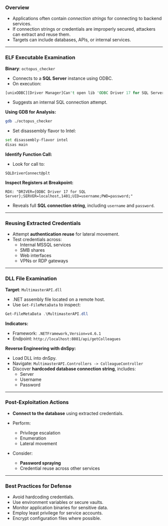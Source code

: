 
### **Overview**

- Applications often contain _connection strings_ for connecting to backend services.
- If connection strings or credentials are improperly secured, attackers can extract and reuse them.
- Targets can include databases, APIs, or internal services.

---

### **ELF Executable Examination**

**Binary**: `octopus_checker`
- Connects to a **SQL Server** instance using ODBC.
- On execution:
```rust
[unixODBC][Driver Manager]Can't open lib 'ODBC Driver 17 for SQL Server'
```
- Suggests an internal SQL connection attempt.

**Using GDB for Analysis:**
```bash
gdb ./octopus_checker
```
- Set disassembly flavor to Intel:
```bash
set disassembly-flavor intel
disas main
```

**Identify Function Call:**

- Look for call to:
```assembly
SQLDriverConnect@plt
```

**Inspect Registers at Breakpoint:**
```assembly
RDX: "DRIVER={ODBC Driver 17 for SQL Server};SERVER=localhost,1401;UID=username;PWD=password;"
```
- Reveals full **SQL connection string**, including `username` and `password`.

---

### **Reusing Extracted Credentials**

- Attempt **authentication reuse** for lateral movement.
- Test credentials across:
    - Internal MSSQL services
    - SMB shares
    - Web interfaces
    - VPNs or RDP gateways


---

### **DLL File Examination**

**Target**: `MultimasterAPI.dll`
- .NET assembly file located on a remote host.
- Use `Get-FileMetaData` to inspect:
```powershell
Get-FileMetaData .\MultimasterAPI.dll
```
**Indicators:**
- Framework: `.NETFramework,Version=v4.6.1`
- Endpoint: `http://localhost:8081/api/getColleagues`

**Reverse Engineering with dnSpy:**
- Load DLL into dnSpy.
- Navigate: `MultimasterAPI.Controllers -> ColleagueController`
- Discover **hardcoded database connection string**, includes:
    - Server
    - Username
    - Password


---

### **Post-Exploitation Actions**

- **Connect to the database** using extracted credentials.
- Perform:
    - Privilege escalation
    - Enumeration
    - Lateral movement

- Consider:
    - **Password spraying**
    - Credential reuse across other services

---

### **Best Practices for Defense**

- Avoid hardcoding credentials.
- Use environment variables or secure vaults.
- Monitor application binaries for sensitive data.
- Employ least privilege for service accounts.
- Encrypt configuration files where possible.
